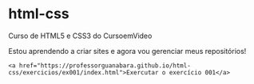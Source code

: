 # html-css

 Curso de HTML5 e CSS3 do CursoemVideo

Estou aprendendo a criar sites e agora vou gerenciar meus repositórios!

`<a href="https://professorguanabara.github.io/html-css/exercicios/ex001/index.html">Exercutar o exercício 001</a>`
